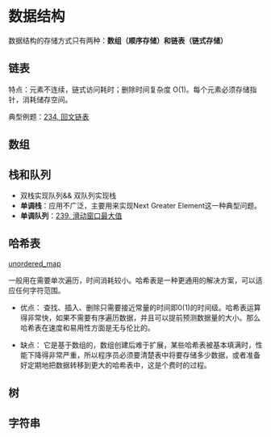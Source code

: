 # 数据结构

数据结构的存储方式只有两种：**数组（顺序存储）**和**链表（链式存储）**

## 链表

特点：元素不连续，链式访问耗时；删除时间复杂度 O(1)。每个元素必须存储指针，消耗储存空间。

典型例题：[234. 回文链表](https://leetcode-cn.com/problems/palindrome-linked-list/)



## 数组



## 栈和队列

- 双栈实现队列&& 双队列实现栈
- **单调栈**：应用不广泛，主要用来实现Next Greater Element这一种典型问题。
- **单调队列**：[239. 滑动窗口最大值](https://leetcode-cn.com/problems/sliding-window-maximum/)



## 哈希表

[unordered_map](https://zh.cppreference.com/w/cpp/container/unordered_map)

一般用在需要单次遍历，时间消耗较小。哈希表是一种更通用的解决方案，可以适应任何字符范围。

- 优点：
  查找、插入、删除只需要接近常量的时间即0(1)的时间级。哈希表运算得非常快，如果不需要有序遍历数据，并且可以提前预测数据量的大小。那么哈希表在速度和易用性方面是无与伦比的。

- 缺点：
  它是基于数组的，数组创建后难于扩展，某些哈希表被基本填满时，性能下降得非常严重，所以程序员必须要清楚表中将要存储多少数据，或者准备好定期地把数据转移到更大的哈希表中，这是个费时的过程。



## 树



## 字符串





